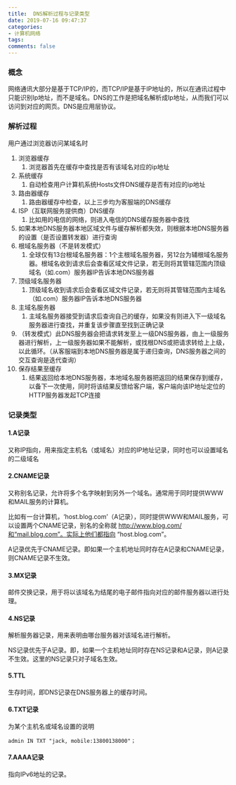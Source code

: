 ```yaml
---
title:  DNS解析过程与记录类型
date: 2019-07-16 09:47:37
categories:
- 计算机网络
tags:
comments: false
---
```


### 概念
网络通讯大部分是基于TCP/IP的，而TCP/IP是基于IP地址的，所以在通讯过程中只能识别Ip地址，而不是域名。DNS的工作是把域名解析成Ip地址，从而我们可以访问到对应的网页。DNS是应用层协议。

### 解析过程
用户通过浏览器访问某域名时
1. 浏览器缓存
    1. 浏览器首先在缓存中查找是否有该域名对应的ip地址
1. 系统缓存
    1. 自动检查用户计算机系统Hosts文件DNS缓存是否有对应的ip地址
1. 路由器缓存
    1. 路由器缓存中检查，以上三步均为客服端的DNS缓存
1. ISP（互联网服务提供商）DNS缓存
    1. 比如用的电信的网络，则进入电信的DNS缓存服务器中查找
1. 如果本地DNS服务器本地区域文件与缓存解析都失效，则根据本地DNS服务器的设置（是否设置转发器）进行查询
1. 根域名服务器（不是转发模式）
    1. 全球仅有13台根域名服务器：1个主根域名服务器，另12台为辅根域名服务器。根域名收到请求后会查看区域文件记录，若无则将其管辖范围内顶级域名（如.com）服务器IP告诉本地DNS服务器
1. 顶级域名服务器
    1. 顶级域名收到请求后会查看区域文件记录，若无则将其管辖范围内主域名（如.com）服务器IP告诉本地DNS服务器
1. 主域名服务器
    1. 主域名服务器接受到请求后查询自己的缓存，如果没有则进入下一级域名服务器进行查找，并重复该步骤直至找到正确记录
1. （转发模式）此DNS服务器会把请求转发至上一级DNS服务器，由上一级服务器进行解析，上一级服务器如果不能解析，或找根DNS或把请求转给上上级，以此循环。（从客服端到本地DNS服务器是属于递归查询，DNS服务器之间的交互查询是迭代查询）
1. 保存结果至缓存
    1. 结果返回给本地DNS服务器，本地域名服务器把返回的结果保存到缓存，以备下一次使用，同时将该结果反馈给客户端，客户端向该IP地址定位的HTTP服务器发起TCP连接

### 记录类型
#### 1.A记录
又称IP指向，用来指定主机名（或域名）对应的IP地址记录，同时也可以设置域名的二级域名

#### 2.CNAME记录
又称别名记录，允许将多个名字映射到另外一个域名。通常用于同时提供WWW和MAIL服务的计算机。

比如有一台计算机，‘host.blog.com’（A记录），同时提供WWW和MAIL服务，可以设置两个CNAME记录，别名的全称就 http://www.blog.com/和“mail.blog.com”。实际上他们都指向 “host.blog.com”。

A记录优先于CNAME记录。即如果一个主机地址同时存在A记录和CNAME记录，则CNAME记录不生效。

#### 3.MX记录
邮件交换记录，用于将以该域名为结尾的电子邮件指向对应的邮件服务器以进行处理。

#### 4.NS记录
解析服务器记录，用来表明由哪台服务器对该域名进行解析。

NS记录优先于A记录。即，如果一个主机地址同时存在NS记录和A记录，则A记录不生效。这里的NS记录只对子域名生效。

#### 5.TTL
生存时间，即DNS记录在DNS服务器上的缓存时间。

#### 6.TXT记录
为某个主机名或域名设置的说明

    admin IN TXT "jack, mobile:13800138000"；

#### 7.AAAA记录
指向IPv6地址的记录。